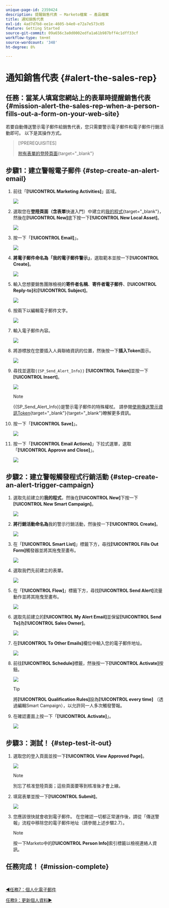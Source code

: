 ```yaml
---
unique-page-id: 2359424
description: 提醒銷售代表 — Marketo檔案 — 產品檔案
title: 通知銷售代表
exl-id: 4ad7d7b8-ee1e-4605-b4e0-e72a7e573c05
feature: Getting Started
source-git-commit: 09a656c3a0d0002edfa1a61b987bff4c1dff33cf
workflow-type: tm+mt
source-wordcount: '348'
ht-degree: 8%

---
```


# 通知銷售代表 {#alert-the-sales-rep}

## 任務：當某人填寫您網站上的表單時提醒銷售代表 {#mission-alert-the-sales-rep-when-a-person-fills-out-a-form-on-your-web-site}

若要自動傳送警示電子郵件給銷售代表，您只需要警示電子郵件和電子郵件行銷活動即可。 以下是其操作方式。

>[!PREREQUISITES]
>
>[附有表單的登陸頁面](/help/marketo/getting-started/quick-wins/landing-page-with-a-form.md){target="_blank"}

## 步驟1：建立警報電子郵件 {#step-create-an-alert-email}

1. 前往「**[!UICONTROL Marketing Activities]**」區域。

   ![](assets/alert-the-sales-rep-1.png)

1. 選取您在&#x200B;**登陸頁面（含表單**&#x200B;快速入門）中建立的[我的程式](/help/marketo/getting-started/quick-wins/landing-page-with-a-form.md){target="_blank"}，然後在&#x200B;**[!UICONTROL New]**&#x200B;底下按一下&#x200B;**[!UICONTROL New Local Asset]**。

   ![](assets/alert-the-sales-rep-2.png)

1. 按一下「**[!UICONTROL Email]**」。

   ![](assets/alert-the-sales-rep-3.png)

1. **將電子郵件命名為「我的電子郵件警示」**，選取範本並按一下&#x200B;**[!UICONTROL Create]**。

   ![](assets/alert-the-sales-rep-4.png)

1. 輸入您想要銷售團隊檢視的&#x200B;**寄件者名稱**、**寄件者電子郵件**、**[!UICONTROL Reply-to]**&#x200B;和&#x200B;**[!UICONTROL Subject]**。

   ![](assets/alert-the-sales-rep-5.png)

1. 按兩下以編輯電子郵件文字。

   ![](assets/alert-the-sales-rep-6.png)

1. 輸入電子郵件內容。

   ![](assets/alert-the-sales-rep-7.png)

1. 將游標放在您要插入人員聯絡資訊的位置，然後按一下&#x200B;**插入Token**&#x200B;圖示。

   ![](assets/alert-the-sales-rep-8.png)

1. 尋找並選取`{{SP_Send_Alert_Info}}` **[!UICONTROL Token]**&#x200B;並按一下&#x200B;**[!UICONTROL Insert]**。

   ![](assets/alert-the-sales-rep-9.png)

   >[!NOTE]
   >
   >{{SP_Send_Alert_Info}}是警示電子郵件的特殊權杖。 請參閱[使用傳送警示資訊Token](/help/marketo/product-docs/email-marketing/general/using-tokens/use-the-send-alert-info-token.md){target="_blank"}{target="_blank"}瞭解更多資訊。

1. 按一下「**[!UICONTROL Save]**」。

   ![](assets/alert-the-sales-rep-10.png)

1. 按一下「**[!UICONTROL Email Actions]**」下拉式選單，選取「**[!UICONTROL Approve and Close]**」。

   ![](assets/alert-the-sales-rep-11.png)

## 步驟2：建立警報觸發程式行銷活動 {#step-create-an-alert-trigger-campaign}

1. 選取先前建立的&#x200B;**我的程式**，然後在&#x200B;**[!UICONTROL New]**&#x200B;下按一下&#x200B;**[!UICONTROL New Smart Campaign]**。

   ![](assets/alert-the-sales-rep-12.png)

1. **將行銷活動命名為**&#x200B;我的警示行銷活動，然後按一下&#x200B;**[!UICONTROL Create]**。

   ![](assets/alert-the-sales-rep-13.png)

1. 在「**[!UICONTROL Smart List]**」標籤下方，尋找&#x200B;**[!UICONTROL Fills Out Form]**&#x200B;觸發器並將其拖曳至畫布。

   ![](assets/alert-the-sales-rep-14.png)

1. 選取我們先前建立的表單。

   ![](assets/alert-the-sales-rep-15.png)

1. 在「**[!UICONTROL Flow]**」標籤下方，尋找&#x200B;**[!UICONTROL Send Alert]**&#x200B;流量動作並將其拖曳至畫布。

   ![](assets/alert-the-sales-rep-16.png)

1. 選取先前建立的&#x200B;**[!UICONTROL My Alert Email]**&#x200B;並保留&#x200B;**[!UICONTROL Send To]**&#x200B;為&#x200B;**[!UICONTROL Sales Owner]**。

   ![](assets/alert-the-sales-rep-17.png)

1. 在&#x200B;**[!UICONTROL To Other Emails]**&#x200B;欄位中輸入您的電子郵件地址。

   ![](assets/alert-the-sales-rep-18.png)

1. 前往&#x200B;**[!UICONTROL Schedule]**&#x200B;標籤，然後按一下&#x200B;**[!UICONTROL Activate]**&#x200B;按鈕。

   ![](assets/alert-the-sales-rep-19.png)

   >[!TIP]
   >
   >將&#x200B;**[!UICONTROL Qualification Rules]**&#x200B;設為&#x200B;**[!UICONTROL every time]** （透過編輯Smart Campaign），以允許同一人多次觸發警報。

1. 在確認畫面上按一下「**[!UICONTROL Activate]**」。

   ![](assets/alert-the-sales-rep-20.png)

## 步驟3：測試！ {#step-test-it-out}

1. 選取您的登入頁面並按一下&#x200B;**[!UICONTROL View Approved Page]**。

   ![](assets/alert-the-sales-21.png)

   >[!NOTE]
   >
   >別忘了核准登陸頁面；這些頁面要等到核准後才會上線。

1. 填寫表單並按一下&#x200B;**[!UICONTROL Submit]**。

   ![](assets/alert-the-sales-22.png)

1. 您應該很快就會收到電子郵件。 在您確認一切都正常運作後，請從「傳送警報」流程中移除您的電子郵件地址（請參閱上述步驟2.7）。

   >[!NOTE]
   >
   >按一下Marketo中的&#x200B;**[!UICONTROL Person Info]**&#x200B;索引標籤以檢視連絡人資訊。

## 任務完成！ {#mission-complete}

<br>

[◄任務7：個人化電子郵件](/help/marketo/getting-started/quick-wins/personalize-an-email.md)

[任務9：更新個人資料►](/help/marketo/getting-started/quick-wins/update-person-data.md)
